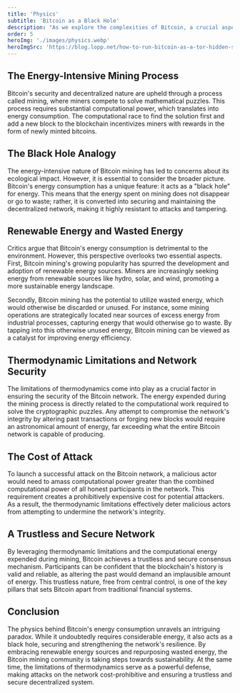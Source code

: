 ```yaml
---
title: 'Physics'
subtitle: 'Bitcoin as a Black Hole'
description: "As we explore the complexities of Bitcoin, a crucial aspect that demands attention is its energy consumption and environmental impact. In this section, we dive into the physics behind Bitcoin mining, uncovering how concepts from this field help us comprehend the seemingly extravagant energy requirements of the network and why the limitations of thermodynamics play a significant role in safeguarding the network's integrity."
order: 5
heroImg: './images/physics.webp'
heroImgSrc: 'https://blog.lopp.net/how-to-run-bitcoin-as-a-tor-hidden-service-on-ubuntu'
---
```


## The Energy-Intensive Mining Process

Bitcoin's security and decentralized nature are upheld through a process called mining, where miners compete to solve mathematical puzzles. This process requires substantial computational power, which translates into energy consumption. The computational race to find the solution first and add a new block to the blockchain incentivizes miners with rewards in the form of newly minted bitcoins.

## The Black Hole Analogy

The energy-intensive nature of Bitcoin mining has led to concerns about its ecological impact. However, it is essential to consider the broader picture. Bitcoin's energy consumption has a unique feature: it acts as a "black hole" for energy. This means that the energy spent on mining does not disappear or go to waste; rather, it is converted into securing and maintaining the decentralized network, making it highly resistant to attacks and tampering.

## Renewable Energy and Wasted Energy

Critics argue that Bitcoin's energy consumption is detrimental to the environment. However, this perspective overlooks two essential aspects. First, Bitcoin mining's growing popularity has spurred the development and adoption of renewable energy sources. Miners are increasingly seeking energy from renewable sources like hydro, solar, and wind, promoting a more sustainable energy landscape.

Secondly, Bitcoin mining has the potential to utilize wasted energy, which would otherwise be discarded or unused. For instance, some mining operations are strategically located near sources of excess energy from industrial processes, capturing energy that would otherwise go to waste. By tapping into this otherwise unused energy, Bitcoin mining can be viewed as a catalyst for improving energy efficiency.

## Thermodynamic Limitations and Network Security

The limitations of thermodynamics come into play as a crucial factor in ensuring the security of the Bitcoin network. The energy expended during the mining process is directly related to the computational work required to solve the cryptographic puzzles. Any attempt to compromise the network's integrity by altering past transactions or forging new blocks would require an astronomical amount of energy, far exceeding what the entire Bitcoin network is capable of producing.

## The Cost of Attack

To launch a successful attack on the Bitcoin network, a malicious actor would need to amass computational power greater than the combined computational power of all honest participants in the network. This requirement creates a prohibitively expensive cost for potential attackers. As a result, the thermodynamic limitations effectively deter malicious actors from attempting to undermine the network's integrity.

## A Trustless and Secure Network

By leveraging thermodynamic limitations and the computational energy expended during mining, Bitcoin achieves a trustless and secure consensus mechanism. Participants can be confident that the blockchain's history is valid and reliable, as altering the past would demand an implausible amount of energy. This trustless nature, free from central control, is one of the key pillars that sets Bitcoin apart from traditional financial systems.

## Conclusion

The physics behind Bitcoin's energy consumption unravels an intriguing paradox. While it undoubtedly requires considerable energy, it also acts as a black hole, securing and strengthening the network's resilience. By embracing renewable energy sources and repurposing wasted energy, the Bitcoin mining community is taking steps towards sustainability. At the same time, the limitations of thermodynamics serve as a powerful defense, making attacks on the network cost-prohibitive and ensuring a trustless and secure decentralized system.
